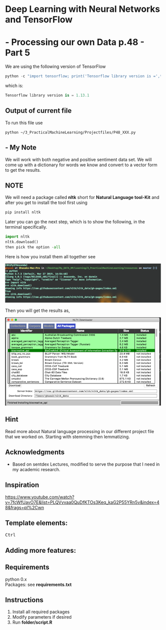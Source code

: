 
# Deep Learning with Neural Networks and TensorFlow
# - Processing our own Data p.48 - Part 5
We are using the following version of TensorFlow

```py
python -c "import tensorflow; print('Tensorflow library version is =',tensorflow.__version__)"
```
which is:

```py
Tensorflow library version is = 1.13.1
```

## Output of current file
To run this file use

```
python ~/3_PracticalMachineLearning/Projectfiles/P48_XXX.py
```
## - My Note
We will work with both negative and positive sentiment data set. We will come up with a dictionary for words we know and convert to a vector form to get the results.

## NOTE
We will need a package called **nltk** short for **Natural Language tool-Kit** and after you get to install the tool first using

```py
pip install nltk
```
Later you can go the next step, which is to show the following, in the terminal specifically.

```py
import nltk
nltk.download()
then pick the option -all
```
Here is how you install them all together see

![](./output_images/P48-1.png)

Then you will get the results as,

![](./output_images/P48-2.png)

## Hint
Read more about Natural language processing in our different project file that we worked on. Starting with stemming then lemmatizing.





## Acknowledgments
* Based on sentdex Lectures, modified to serve the purpose that I need in my academic research.

## Inspiration
https://www.youtube.com/watch?v=7fcWfUavO7E&list=PLQVvvaa0QuDfKTOs3Keq_kaG2P55YRn5v&index=48&frags=pl%2Cwn


## Template elements:
<kbd>Ctrl</kbd>
## Adding more features:
## Requirements
python 0.x <br />
Packages: see **requirements.txt** <br />
## Instructions
1. Install all required packages
2. Modify parameters if desired
3. Run **folder/script.R**
